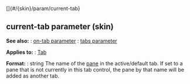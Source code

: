 []{#/{skin}/param/current-tab}
  ## current-tab parameter (skin)
  **See also:**
  :   [on-tab parameter](ref/%7Bskin%7D/param/on-tab)
  :   [tabs parameter](ref/%7Bskin%7D/param/tabs)
  <!-- -->
  **Applies to:**
  :   [Tab](ref/%7Bskin%7D/control/tab)
  <!-- -->
  **Format:**
  :   string
  The name of the [pane](ref/%7Bskin%7D/control/main) in the active/default
  tab. If set to a pane that is not currently in this tab control, the
  pane by that name will be added as another tab.